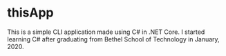 # thisApp

This is a simple CLI application made using C# in .NET Core. I started learning C# after graduating from Bethel School of Technology in January, 2020.
